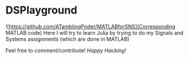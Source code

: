 # DSPlayground
![https://github.com/ATamblingPoder/MATLABforSNS](Corresponding MATLAB code)
Here I will try to learn Julia by trying to do my Signals and Systems assignments (which are done in MATLAB)

Feel free to comment/contribute!
_Happy Hacking!_
